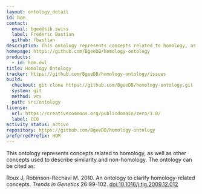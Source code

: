 ```yaml
---
layout: ontology_detail
id: hom
contact:
  email: bgee@sib.swiss
  label: Frederic Bastian
  github: fbastian
description: This ontology represents concepts related to homology, as well as other concepts used to describe similarity and non-homology.
homepage: https://github.com/BgeeDB/homology-ontology
products:
  - id: hom.owl
title: Homology Ontology
tracker: https://github.com/BgeeDB/homology-ontology/issues
build:
  checkout: git clone https://github.com/BgeeDB/homology-ontology.git
  system: git
  method: vcs
  path: src/ontology
license:
  url: https://creativecommons.org/publicdomain/zero/1.0/
  label: CC0
activity_status: active
repository: https://github.com/BgeeDB/homology-ontology
preferredPrefix: HOM
---
```


This ontology represents concepts related to homology, as well as other concepts used to describe similarity and non-homology. The ontology can be cited as:

Roux J, Robinson-Rechavi M. 2010. An ontology to clarify homology-related concepts. <i>Trends in Genetics</i> 26:99-102. <a href="https://doi.org/10.1016/j.tig.2009.12.012">doi:10.1016/j.tig.2009.12.012</a>
